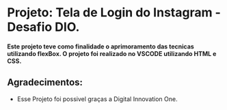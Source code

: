 # Projeto: Tela de Login do Instagram - Desafio DIO.

#### Este projeto teve como finalidade o aprimoramento das tecnicas utilizando flexBox. O projeto foi realizado no VSCODE utilizando HTML e CSS.

## Agradecimentos:

- Esse Projeto foi possivel graças a Digital Innovation One.
